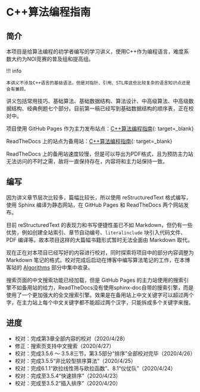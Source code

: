 # C++算法编程指南

## 简介 

本项目是给算法编程的初学者编写的学习讲义，使用C++作为编程语言，难度系数大约为NOI竞赛的普及组和提高组。

!!! info

    本讲义不涉及C++语言的基础语法，但是对指针、引用、STL库这些比较复杂的语言知识点还是会有兼顾。

讲义包括常用技巧、基础算法、基础数据结构、算法设计、中高级算法、中高级数据结构、经典例题七个部分。目前第一稿已经写到基础数据结构的顺序表，正在校对中。

项目使用 GitHub Pages 作为主力发布站点：[C++算法编程指南](https://majorli.github.com/algo_guide/){: target=_blank}

ReadTheDocs 上的站点为备用站：[C++算法编程指南](https://algo-guide.readthedocs.io/zh_CN/latest/){: target=_blank}

ReadTheDocs 上的备用站速度较慢，但是可以导出为PDF格式，且为预防主力站无法访问的不时之需，故将一直保持存在，内容将和主力站保持一致。

## 编写

因为讲义章节层次比较多，篇幅比较长，所以使用 reStructuredText 格式编写，使用 Sphinx 编译为静态网站，在 GitHub Pages 和 ReadTheDocs 两个网站发布。

目前 reStructuredText 的表现力和书写便捷性虽已不如 Markdown，但仍有一些优势，例如创建全站索引、章节自动编号、``literalinclude`` 块引入代码文件、PDF 编译等。故本项目这样的大篇幅书籍形式暂时无法全面由 Markdown 取代。

现在正在对本项目已经写好的内容进行校对，同时探索将项目中的部分内容调整为 Markdown 笔记的格式。校对完成后启动在博客中编写算法笔记的工作，在本博客站的 [Algorithms](../notes/algos/overview.md) 部分中集中收录。

搜索页面的中文搜索功能已经加载，但是 GitHub Pages 的主力站使用的搜索引擎不如备用站的给力，ReadTheDocs没有使用sphinx-doc自带的搜索引擎，而是使用了一个更加强大的全文搜索引擎。效果是在备用站上中文关键字可以超过两个字，在主力站上每个中文关键字都不能超过两个汉字，只能拆成多个关键字来搜。

## 进度

- 校对：完成第3章全部内容的校对（2020/4/28）
- 修正：搜索页支持中文搜索（2020/4/27）
- 校对：完成3.5.6 ～ 3.5.8三节，第3.5部分“排序”全部校对完毕（2020/4/26）
- 校对：完成3.5.5“非比较型排序算法”（2020/4/25）
- 校对：完成6.1.1“欧拉线性筛与欧拉函数”、8.1“仪仗队”（2020/4/24）
- 校对：完成至3.5.4“快速排序”（2020/4/23）
- 校对：完成至3.5.2“插入排序”（2020/4/20）

